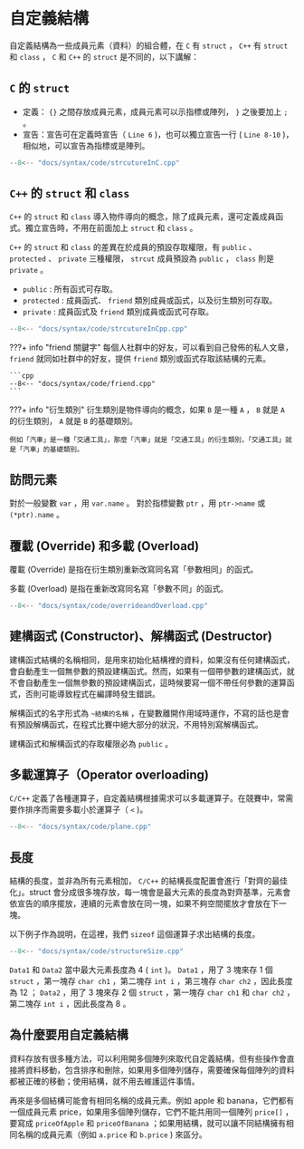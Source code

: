 # 自定義結構

自定義結構為一些成員元素（資料）的組合體，在 `C` 有 `struct` ， `C++` 有 `struct` 和 `class` ， `C` 和 `C++` 的 `struct` 是不同的，以下講解：

##  `C` 的 `struct` 

- 定義： `{}` 之間存放成員元素，成員元素可以示指標或陣列， `}` 之後要加上 `;` 。
- 宣告：宣告可在定義時宣告（ `Line 6` )，也可以獨立宣告一行 ( `Line 8-10` )，相似地，可以宣告為指標或是陣列。

```cpp
--8<-- "docs/syntax/code/strcutureInC.cpp"
```

##  `C++` 的 `struct` 和 `class` 

 `C++` 的 `struct` 和 `class` 導入物件導向的概念，除了成員元素，還可定義成員函式。獨立宣告時，不用在前面加上 `struct` 和 `class` 。

 `C++` 的 `struct` 和 `class` 的差異在於成員的預設存取權限，有 `public` 、 `protected` 、 `private` 三種權限， `strcut` 成員預設為 `public` ， `class` 則是 `private` 。

-  `public` : 所有函式可存取。
-  `protected` : 成員函式、 `friend` 類別成員或函式，以及衍生類別可存取。
-  `private` : 成員函式及 `friend` 類別成員或函式可存取。

```cpp
--8<-- "docs/syntax/code/strcutureInCpp.cpp"
```

???+ info "friend 關鍵字"
    每個人社群中的好友，可以看到自己發佈的私人文章， `friend` 就同如社群中的好友，提供 `friend` 類別或函式存取該結構的元素。

    ```cpp
    --8<-- "docs/syntax/code/friend.cpp"
    ```

???+ info "衍生類別"
    衍生類別是物件導向的概念，如果 `B` 是一種 `A` ， `B` 就是 `A` 的衍生類別， `A` 就是 `B` 的基礎類別。

    例如「汽車」是一種「交通工具」，那麼「汽車」就是「交通工具」的衍生類別，「交通工具」就是「汽車」的基礎類別。

## 訪問元素

對於一般變數 `var` ，用 `var.name` 。
對於指標變數 `ptr` ，用 `ptr->name` 或 `(*ptr).name` 。

## 覆載 (Override) 和多載 (Overload)

覆載 (Override) 是指在衍生類別重新改寫同名寫「參數相同」的函式。

多載 (Overload) 是指在重新改寫同名寫「參數不同」的函式。

```cpp
--8<-- "docs/syntax/code/overrideandOverload.cpp"
```

## 建構函式 (Constructor)、解構函式 (Destructor)

建構函式結構的名稱相同，是用來初始化結構裡的資料，如果沒有任何建構函式，會自動產生一個無參數的預設建構函式。然而，如果有一個帶參數的建構函式，就不會自動產生一個無參數的預設建構函式，這時候要寫一個不帶任何參數的運算函式，否則可能導致程式在編譯時發生錯誤。

解構函式的名字形式為 `~結構的名稱` ，在變數離開作用域時運作，不寫的話也是會有預設解構函式，在程式比賽中絕大部分的狀況，不用特別寫解構函式。

建構函式和解構函式的存取權限必為 `public` 。

## 多載運算子（Operator overloading)

 `C/C++` 定義了各種運算子，自定義結構根據需求可以多載運算子。在競賽中，常需要作排序而需要多載小於運算子（ `<` )。

```cpp
--8<-- "docs/syntax/code/plane.cpp"
```

## 長度

結構的長度，並非為所有元素相加， `C/C++` 的結構長度配置會進行「對齊的最佳化」。struct 會分成很多塊存放，每一塊會是最大元素的長度為對齊基準，元素會依宣告的順序擺放，連續的元素會放在同一塊，如果不夠空間擺放才會放在下一塊。

以下例子作為說明，在這裡，我們 `sizeof` 這個運算子求出結構的長度。

```cpp
--8<-- "docs/syntax/code/structureSize.cpp"
```

 `Data1` 和 `Data2` 當中最大元素長度為 4 ( `int` )。 `Data1` ，用了 $3$ 塊來存 $1$ 個 `struct` ，第一塊存 `char ch1` ，第二塊存 `int i` ，第三塊存 `char ch2` ，因此長度為 $12$ ； `Data2` ，用了 $3$ 塊來存 $2$ 個 `struct` ，第一塊存 `char ch1` 和 `char ch2` ，第二塊存 `int i` ，因此長度為 $8$ 。

## 為什麼要用自定義結構

資料存放有很多種方法，可以利用開多個陣列來取代自定義結構，但有些操作會直接將資料移動，包含排序和刪除，如果用多個陣列儲存，需要確保每個陣列的資料都被正確的移動；使用結構，就不用去維護這件事情。

再來是多個結構可能會有相同名稱的成員元素。例如 apple 和 banana，它們都有一個成員元素 price，如果用多個陣列儲存，它們不能共用同一個陣列 `price[]` ，要寫成 `priceOfApple` 和 `priceOfBanana` ；如果用結構，就可以讓不同結構擁有相同名稱的成員元素（例如 `a.price` 和 `b.price` ) 來區分。

[^1]:  [Override 與 Overload 的差別 - 橘子亂說話](https://wayne265265.pixnet.net/blog/post/115533452-%E3%80%90%E6%95%99%E5%AD%B8%E3%80%91override-%E8%88%87-overload-%E7%9A%84%E5%B7%AE%E5%88%A5) 

[^2]:  [定義結構 - openhome.cc](https://openhome.cc/Gossip/CGossip/StructABC.html) 

[^3]:  [How To Calculate Size Of Structure And Class in C & C++ - CppNuts in Youtube](https://www.youtube.com/watch?v=0MfaKi88Zjo) 

[^4]:  [结构体 - OI Wiki](https://oi-wiki.org/lang/struct/) 
